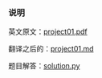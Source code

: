 ### 说明

英文原文：[project01.pdf](homework/project01.pdf)

翻译之后的：[project01.md](homework/project01.md)

题目解答：[solution.py](homework/solution.py)
